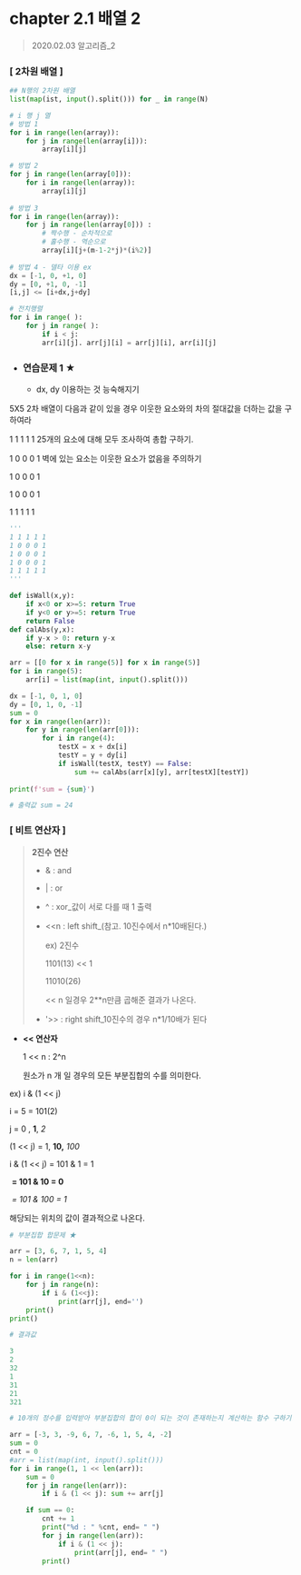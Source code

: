 # chapter 2.1 배열 2

> 2020.02.03 알고리즘_2

### [ 2차원 배열 ]

```python
## N행의 2차원 배열
list(map(ist, input().split())) for _ in range(N)

# i 행 j 열
# 방법 1
for i in range(len(array)):
    for j in range(len(array[i])):
        array[i][j]

# 방법 2
for j in range(len(array[0])):
    for i in range(len(array)):
        array[i][j]
        
# 방법 3
for i in range(len(array)):
    for j in range(len(array[0])) :
        # 짝수행 - 순차적으로
        # 홀수행 - 역순으로
        array[i][j+(m-1-2*j)*(i%2)]
        
# 방법 4 - 델타 이용 ex
dx = [-1, 0, +1, 0]
dy = [0, +1, 0, -1]
[i,j] <= [i+dx,j+dy]
```

```python
# 전치행렬
for i in range( ):
    for j in range( ):
        if i < j:
        arr[i][j]. arr[j][i] = arr[j][i], arr[i][j]
```



- ###  연습문제 1 ★

  - dx, dy 이용하는 것 능숙해지기

5X5 2차 배열이 다음과 같이 있을 경우 이웃한 요소와의 차의 절대값을 더하는 값을 구하여라

1 1 1 1 1		25개의 요소에 대해 모두 조사하여 총합 구하기.

1 0 0 0 1		벽에 있는 요소는 이웃한 요소가 없음을 주의하기

1 0 0 0 1

1 0 0 0 1

1 1 1 1 1

```python
'''
1 1 1 1 1
1 0 0 0 1
1 0 0 0 1
1 0 0 0 1
1 1 1 1 1
'''

def isWall(x,y):
    if x<0 or x>=5: return True
    if y<0 or y>=5: return True
    return False
def calAbs(y,x):
    if y-x > 0: return y-x
    else: return x-y

arr = [[0 for x in range(5)] for x in range(5)]
for i in range(5):
    arr[i] = list(map(int, input().split()))

dx = [-1, 0, 1, 0]
dy = [0, 1, 0, -1]
sum = 0
for x in range(len(arr)):
    for y in range(len(arr[0])):
        for i in range(4):
            testX = x + dx[i]
            testY = y + dy[i]
            if isWall(testX, testY) == False:
                sum += calAbs(arr[x][y], arr[testX][testY])
                
print(f'sum = {sum}')

# 출력값 sum = 24
```



### [ 비트 연산자 ]

>  **2진수 연산**
>
> - & : and
>
> - | : or
>
> - ^ : xor_값이 서로 다를 때 1 출력
>
> - <<n : left shift_(참고. 10진수에서 n*10배된다.)
>
>   ex)  2진수
>
>   1101(13) << 1
>
>   11010(26)
>
>   << n 일경우 2**n만큼 곱해준 결과가 나온다.
>
> - '>> : right shift_10진수의 경우 n*1/10배가 된다



- **<< 연산자**

  1 << n : 2^n

  원소가 n 개 일 경우의 모든 부분집합의 수를 의미한다.

  

ex) i & (1 << j)

i = 5 = 101(2)

j = 0 , **1**, *2*

(1 << j) = 1, **10,** *100*

 i & (1 << j) = 101 & 1 = 1

​					**= 101 & 10 = 0**

​					*= 101 & 100 = 1*

해당되는 위치의 값이 결과적으로 나온다.

```python
# 부분집합 합문제 ★

arr = [3, 6, 7, 1, 5, 4]
n = len(arr)

for i in range(1<<n):
    for j in range(n):
        if i & (1<<j):
            print(arr[j], end='')
    print()
print()
```

```python
# 결과값

3
2
32
1
31
21
321
```



```python
# 10개의 정수를 입력받아 부분집합의 합이 0이 되는 것이 존재하는지 계산하는 함수 구하기

arr = [-3, 3, -9, 6, 7, -6, 1, 5, 4, -2]
sum = 0
cnt = 0
#arr = list(map(int, input().split()))
for i in range(1, 1 << len(arr)):
    sum = 0
    for j in range(len(arr)):
        if i & (1 << j): sum += arr[j]

    if sum == 0:
        cnt += 1
        print("%d : " %cnt, end= " ")
        for j in range(len(arr)):
            if i & (1 << j):
                print(arr[j], end= " ")
        print()
```
